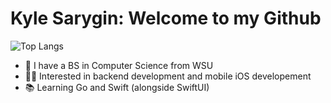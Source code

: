 # Kyle Sarygin: Welcome to my Github
![Top Langs](https://github-readme-stats-bbl5qgmt5-kyle-sarygs-projects.vercel.app/api/top-langs/?username=kyle-saryg&layout=compact)

 - 🦁 I have a BS in Computer Science from WSU
 - 👨‍💻 Interested in backend development and mobile iOS developement
 - 📚 Learning Go and Swift (alongside SwiftUI)
